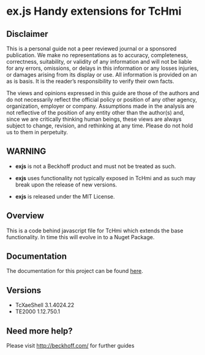# ex.js Handy extensions for TcHmi

## Disclaimer
This is a personal guide not a peer reviewed journal or a sponsored publication. We make
no representations as to accuracy, completeness, correctness, suitability, or validity of any
information and will not be liable for any errors, omissions, or delays in this information or any
losses injuries, or damages arising from its display or use. All information is provided on an as
is basis. It is the reader’s responsibility to verify their own facts.

The views and opinions expressed in this guide are those of the authors and do not
necessarily reflect the official policy or position of any other agency, organization, employer or
company. Assumptions made in the analysis are not reflective of the position of any entity
other than the author(s) and, since we are critically thinking human beings, these views are
always subject to change, revision, and rethinking at any time. Please do not hold us to them
in perpetuity.

## WARNING

* **exjs** is not a Beckhoff product and must not be treated as such.

* **exjs** uses functionality not typically exposed in TcHmi and as such may break upon the release of new versions. 

* **exjs** is released under the MIT License.

## Overview 
This is a code behind javascript file for TcHmi which extends the base functionality.  In time this will evolve in to a Nuget Package. 

## Documentation
The documentation for this project can be found [here](https://benhar-dev.github.io/tchmi-exjs/). 

## Versions
* TcXaeShell 3.1.4024.22
* TE2000 1.12.750.1

## Need more help?
Please visit http://beckhoff.com/ for further guides
